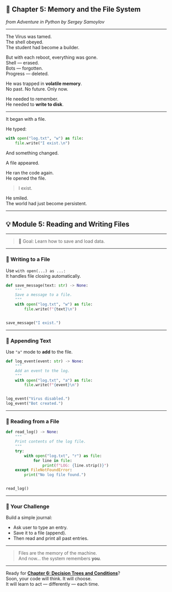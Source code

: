 ## 📖 Chapter 5: Memory and the File System
*from Adventure in Python by Sergey Samoylov*

---

The Virus was tamed.  
The shell obeyed.  
The student had become a builder.

But with each reboot, everything was gone.  
Shell — erased.  
Bots — forgotten.  
Progress — deleted.

He was trapped in **volatile memory**.  
No past. No future. Only now.

He needed to remember.  
He needed to **write to disk**.

---

It began with a file.

He typed:

```python
with open("log.txt", "w") as file:
    file.write("I exist.\n")
```

And something changed.

A file appeared.

He ran the code again.  
He opened the file.

> I exist.

He smiled.  
The world had just become persistent.

---

## 💡 Module 5: Reading and Writing Files

---

> 🎯 Goal: Learn how to save and load data.

---

### 🔹 Writing to a File

Use `with open(...) as ...:`  
It handles file closing automatically.

```python
def save_message(text: str) -> None:
    """
    Save a message to a file.
    """
    with open("log.txt", "w") as file:
        file.write(f"{text}\n")


save_message("I exist.")
```

---

### 🔹 Appending Text

Use `"a"` mode to **add** to the file.

```python
def log_event(event: str) -> None:
    """
    Add an event to the log.
    """
    with open("log.txt", "a") as file:
        file.write(f"{event}\n")


log_event("Virus disabled.")
log_event("Bot created.")
```

---

### 🔹 Reading from a File

```python
def read_log() -> None:
    """
    Print contents of the log file.
    """
    try:
        with open("log.txt", "r") as file:
            for line in file:
                print(f"LOG: {line.strip()}")
    except FileNotFoundError:
        print("No log file found.")


read_log()
```

---

### 🧠 Your Challenge

Build a simple journal:
- Ask user to type an entry.
- Save it to a file (append).
- Then read and print all past entries.

---

> Files are the memory of the machine.  
> And now... the system remembers **you**.

---

Ready for [**Chapter 6: Decision Trees and Conditions**](Chapter_06.md)?  
Soon, your code will think. It will choose.  
It will learn to act — differently — each time.
